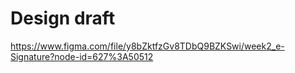 # Design draft
https://www.figma.com/file/y8bZktfzGv8TDbQ9BZKSwi/week2_e-Signature?node-id=627%3A50512



